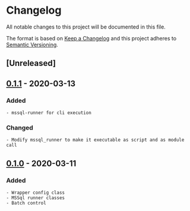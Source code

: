 # Changelog
All notable changes to this project will be documented in this file.

The format is based on [Keep a Changelog](http://keepachangelog.com/en/1.0.0/)
and this project adheres to [Semantic Versioning](http://semver.org/spec/v2.0.0.html).

## [Unreleased]

## [0.1.1] - 2020-03-13
### Added
    - mssql-runner for cli execution

### Changed
    - Modify mssql_runner to make it executable as script and as module call

## [0.1.0] - 2020-03-11
### Added
    - Wrapper config class
    - MSSql runner classes
    - Batch control

[0.1.1]: https://github.com/equinoxfitness/mssql-runner/compare/v0.1.0...v0.1.1
[0.1.0]: https://github.com/equinoxfitness/mssql-runner/releases/tag/v0.1.0

